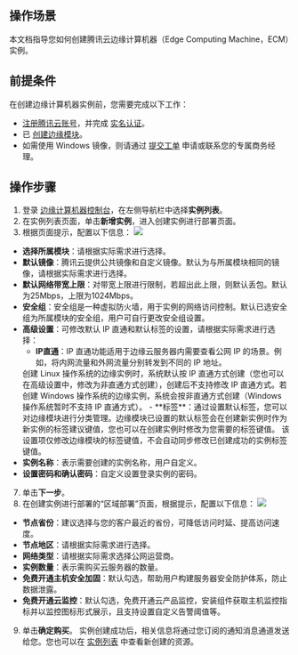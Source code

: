 ## 操作场景
本文档指导您如何创建腾讯云边缘计算机器（Edge Computing Machine，ECM）实例。

## 前提条件
在创建边缘计算机器实例前，您需要完成以下工作：
- [注册腾讯云账号](https://intl.cloud.tencent.com/document/product/378/17985)，并完成 [实名认证](https://intl.cloud.tencent.com/document/product/378/3629)。
- 已 [创建边缘模块](https://intl.cloud.tencent.com/document/product/1119/43421)。
- 如需使用 Windows 镜像，则请通过 [提交工单](https://console.intl.cloud.tencent.com/workorder) 申请或联系您的专属商务经理。

## 操作步骤

1. 登录 [边缘计算机器控制台](https://console.cloud.tencent.com/ecm/overview)，在左侧导航栏中选择**实例列表**。
2. 在实例列表页面，单击**新增实例**，进入创建实例进行部署页面。
3. 根据页面提示，配置以下信息：
![](https://qcloudimg.tencent-cloud.cn/raw/46a23b1b3ca42a49e4a0415bb46d410e.png)
 - **选择所属模块**：请根据实际需求进行选择。
 - **默认镜像**：腾讯云提供公共镜像和自定义镜像。默认为与所属模块相同的镜像，请根据实际需求进行选择。
 - **默认网络带宽上限**：对带宽上限进行限制，若超出此上限，则默认丢包。默认为25Mbps，上限为1024Mbps。
 - **安全组**：安全组是一种虚拟防火墙，用于实例的网络访问控制。默认已选安全组为所属模块的安全组，用户可自行更改安全组设置。
 - **高级设置**：可修改默认 IP 直通和默认标签的设置，请根据实际需求进行选择：
    - **IP直通**：IP 直通功能适用于边缘云服务器内需要查看公网 IP 的场景。例如，将内网流量和外网流量分别转发到不同的 IP 地址。
    <dx-alert infotype="notice" title="">
    创建 Linux 操作系统的边缘实例时，系统默认按 IP 直通方式创建（您也可以在高级设置中，修改为非直通方式创建），创建后不支持修改 IP 直通方式。若创建 Windows 操作系统的边缘实例，系统会按非直通方式创建（Windows 操作系统暂时不支持 IP 直通方式）。
    </dx-alert>
    - **标签**：通过设置默认标签，您可以对边缘模块进行分类管理。边缘模块已设置的默认标签会在创建新实例时作为新实例的标签建议键值，您也可以在创建实例时修改为您需要的标签键值。
    <dx-alert infotype="notice" title="">
    该设置项仅修改边缘模块的标签键值，不会自动同步修改已创建成功的实例标签键值。
    </dx-alert>
 - **实例名称**：表示需要创建的实例名称，用户自定义。
 - **设置密码和确认密码**：自定义设置登录实例的密码。
7. 单击**下一步**。
8. 在创建实例进行部署的“区域部署”页面，根据提示，配置以下信息：
![](https://qcloudimg.tencent-cloud.cn/raw/3c834b87a5994c90107ff15aaa02c95a.png)
 - **节点省份**：建议选择与您的客户最近的省份，可降低访问时延、提高访问速度。
 - **节点地区**：请根据实际需求进行选择。
 - **网络类型**：请根据实际需求选择公网运营商。
 - **实例数量**：表示需购买云服务器的数量。
 - **免费开通主机安全加固**：默认勾选，帮助用户构建服务器安全防护体系，防止数据泄露。
 - **免费开通云监控**：默认勾选，免费开通云产品监控，安装组件获取主机监控指标并以监控图标形式展示，且支持设置自定义告警阈值等。
9. 单击**确定购买**。
实例创建成功后，相关信息将通过您订阅的通知消息通道发送给您。您也可以在 [实例列表](https://console.cloud.tencent.com/ecm/instance) 中查看新创建的资源。

